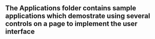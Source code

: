 ## The Applications folder contains sample applications which demostrate using several controls on a page to implement the user interface
